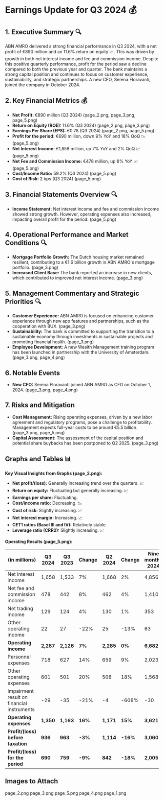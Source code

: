 # Earnings Update for Q3 2024 💰

## 1. Executive Summary 🔍

ABN AMRO delivered a strong financial performance in Q3 2024, with a net profit of €890 million and an 11.6% return on equity 📈. This was driven by growth in both net interest income and fee and commission income.  Despite this positive quarterly performance, profit for the period saw a decline compared to both the previous year and quarter. The bank maintains a strong capital position and continues to focus on customer experience, sustainability, and strategic partnerships.  A new CFO, Serena Floravanti, joined the company in October 2024.

## 2. Key Financial Metrics 💰

* **Net Profit:** €890 million (Q3 2024) (page_2.png, page_3.png, page_5.png)
* **Return on Equity (ROE):** 11.6% (Q3 2024) (page_2.png, page_3.png)
* **Earnings Per Share (EPS):** €0.78 (Q3 2024) (page_2.png, page_5.png)
* **Profit for the period:** €690 million, down 9% YoY and 18% QoQ 📉 (page_5.png)
* **Net Interest Income:** €1,658 million, up 7% YoY and 2% QoQ 📈 (page_5.png)
* **Net Fee and Commission Income:** €478 million, up 8% YoY 📈 (page_5.png)
* **Cost/Income Ratio:** 59.2% (Q3 2024) (page_5.png)
* **Cost of Risk:** 2 bps (Q3 2024) (page_5.png)

## 3. Financial Statements Overview 🔍

* **Income Statement:**  Net interest income and fee and commission income showed strong growth. However, operating expenses also increased, impacting overall profit for the period. (page_5.png)

## 4. Operational Performance and Market Conditions 🔍

* **Mortgage Portfolio Growth:** The Dutch housing market remained resilient, contributing to a €1.6 billion growth in ABN AMRO's mortgage portfolio. (page_3.png)
* **Increased Client Base:** The bank reported an increase in new clients, which contributed to improved net interest income. (page_3.png)

## 5. Management Commentary and Strategic Priorities 🔍

* **Customer Experience:** ABN AMRO is focused on enhancing customer experience through new app features and partnerships, such as the cooperation with BUX. (page_3.png)
* **Sustainability:** The bank is committed to supporting the transition to a sustainable economy through investments in sustainable projects and promoting financial health. (page_3.png)
* **Employee Development:** A new Wealth Management training program has been launched in partnership with the University of Amsterdam. (page_3.png, page_4.png)

## 6. Notable Events

* **New CFO:** Serena Floravanti joined ABN AMRO as CFO on October 1, 2024. (page_3.png, page_4.png)

## 7. Risks and Mitigation

* **Cost Management:** Rising operating expenses, driven by a new labor agreement and regulatory programs, pose a challenge to profitability. Management expects full-year costs to be around €5.5 billion. (page_3.png, page_5.png)
* **Capital Assessment:** The assessment of the capital position and potential share buybacks has been postponed to Q2 2025. (page_3.png)


## Graphs and Tables 📊

**Key Visual Insights from Graphs (page_2.png):**

* **Net profit/(loss):** Generally increasing trend over the quarters. 📈
* **Return on equity:** Fluctuating but generally increasing. 📈
* **Earnings per share:** Fluctuating.
* **Cost/income ratio:** Decreasing. 📉
* **Cost of risk:** Slightly increasing. 📈
* **Net interest margin:** Increasing. 📈
* **CET1 ratios (Basel III and IV):** Relatively stable.
* **Leverage ratio (CRR2):** Slightly increasing. 📈

**Operating Results (page_5.png):**

| (in millions) | Q3 2024 | Q3 2023 | Change | Q2 2024 | Change | Nine months 2024 | Nine months 2023 | Change |
|---|---|---|---|---|---|---|---|---|
| Net interest income | 1,658 | 1,533 | 7% | 1,668 | 2% | 4,856 | 4,775 | 1% |
| Net fee and commission income | 478 | 442 | 8% | 462 | 4% | 1,410 | 1,350 | 3% |
| Net trading income | 129 | 124 | 4% | 130 | 1% | 353 | 370 | -5% |
| Other operating income | 22 | 27 | -22% | 25 | -13% | 63 | 85 | -26% |
| **Operating income** | **2,287** | **2,126** | **7%** | **2,285** | **0%** | **6,682** | **6,580** | **1%** |
| Personnel expenses | 718 | 627 | 14% | 659 | 9% | 2,023 | 1,844 | 10% |
| Other operating expenses | 601 | 501 | 20% | 508 | 18% | 1,568 | 1,292 | 21% |
| Impairment result on financial instruments | -29 | -35 | -21% | -4 | -608% | -30 | -76 | -61% |
| **Operating expenses** | **1,350** | **1,163** | **16%** | **1,171** | **15%** | **3,621** | **3,212** | **13%** |
| **Profit/(loss) before taxation** | **936** | **963** | **-3%** | **1,114** | **-16%** | **3,060** | **3,368** | **-9%** |
| **Profit/(loss) for the period** | **690** | **759** | **-9%** | **842** | **-18%** | **2,005** | **2,151** | **-7%** |


## Images to Attach
page_2.png
page_3.png
page_5.png
page_4.png
page_1.png
